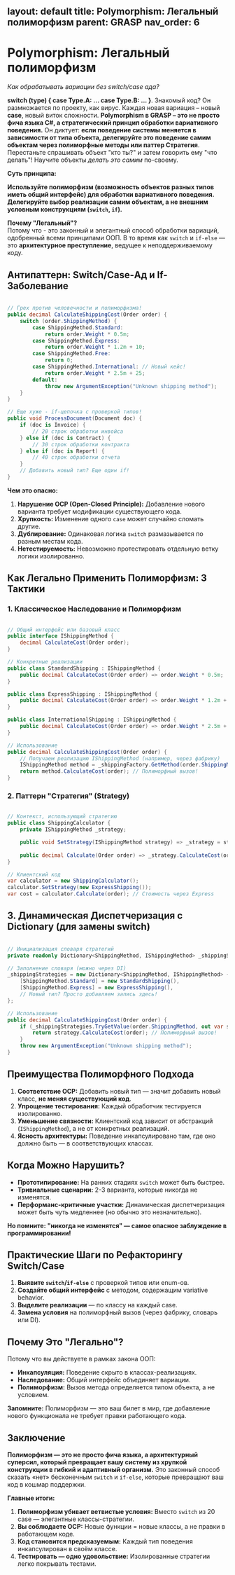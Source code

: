 layout: default
title:  Polymorphism: Легальный полиморфизм
parent: GRASP
nav_order: 6
---
#  Polymorphism: Легальный полиморфизм

*Как обрабатывать вариации без switch/case ада?*

**switch (type) { case Type.A: ... case Type.B: ... }**. Знакомый код? Он размножается по проекту, как вирус. Каждая новая вариация – новый **case**, новый виток сложности. **Polymorphism в GRASP – это не просто фича языка C#, а стратегический принцип обработки вариативного поведения.** Он диктует: **если поведение системы меняется в зависимости от типа объекта, делегируйте это поведение самим объектам через полиморфные методы или паттер Стратегия**. Перестаньте спрашивать объект "кто ты?" и затем говорить ему "что делать"! Научите объекты *делать это самим* по-своему.

**Суть принципа:**

 **Используйте полиморфизм (возможность объектов разных типов иметь общий интерфейс) для обработки вариативного поведения. Делегируйте выбор реализации самим объектам, а не внешним условным конструкциям (`switch`, `if`).**

**Почему "Легальный"?**  
Потому что - это законный и элегантный способ обработки вариаций, одобренный всеми принципами ООП. В то время как `switch` и `if-else` — это **архитектурное преступление**, ведущее к неподдерживаемому коду.

## **Антипаттерн: Switch/Case-Ад и If-Заболевание**

```csharp

// Грех против человечности и полиморфизма!
public decimal CalculateShippingCost(Order order) {
    switch (order.ShippingMethod) {
        case ShippingMethod.Standard:
            return order.Weight * 0.5m;
        case ShippingMethod.Express:
            return order.Weight * 1.2m + 10;
        case ShippingMethod.Free:
            return 0;
        case ShippingMethod.International: // Новый кейс!
            return order.Weight * 2.5m + 25;
        default:
            throw new ArgumentException("Unknown shipping method");
    }
}

// Еще хуже - if-цепочка с проверкой типов!
public void ProcessDocument(Document doc) {
    if (doc is Invoice) {
        // 20 строк обработки инвойса
    } else if (doc is Contract) {
        // 30 строк обработки контракта
    } else if (doc is Report) {
        // 40 строк обработки отчета
    }
    // Добавить новый тип? Еще один if!
}
```

**Чем это опасно:**

1. **Нарушение OCP (Open-Closed Principle):** Добавление нового варианта требует модификации существующего кода.
2. **Хрупкость:** Изменение одного `case` может случайно сломать другие.
3. **Дублирование:** Одинаковая логика `switch` размазывается по разным местам кода.
4. **Нетестируемость:** Невозможно протестировать отдельную ветку логики изолированно.

## Как Легально Применить Полиморфизм: 3 Тактики

### 1. Классическое Наследование и Полиморфизм

```csharp

// Общий интерфейс или базовый класс
public interface IShippingMethod {
    decimal CalculateCost(Order order);
}

// Конкретные реализации
public class StandardShipping : IShippingMethod {
    public decimal CalculateCost(Order order) => order.Weight * 0.5m;
}

public class ExpressShipping : IShippingMethod {
    public decimal CalculateCost(Order order) => order.Weight * 1.2m + 10;
}

public class InternationalShipping : IShippingMethod {
    public decimal CalculateCost(Order order) => order.Weight * 2.5m + 25;
}

// Использование
public decimal CalculateShippingCost(Order order) {
    // Получаем реализацию IShippingMethod (например, через фабрику)
    IShippingMethod method = _shippingFactory.GetMethod(order.ShippingMethod);
    return method.CalculateCost(order); // Полиморфный вызов!
}
```


### 2. Паттерн "Стратегия" (Strategy)

```csharp

// Контекст, использующий стратегию
public class ShippingCalculator {
    private IShippingMethod _strategy;

    public void SetStrategy(IShippingMethod strategy) => _strategy = strategy;
    
    public decimal Calculate(Order order) => _strategy.CalculateCost(order);
}

// Клиентский код
var calculator = new ShippingCalculator();
calculator.SetStrategy(new ExpressShipping());
var cost = calculator.Calculate(order); // Стоимость через Express
```


## 3. Динамическая Диспетчеризация с Dictionary (для замены switch)

```csharp

// Инициализация словаря стратегий
private readonly Dictionary<ShippingMethod, IShippingMethod> _shippingStrategies;

// Заполнение словаря (можно через DI)
_shippingStrategies = new Dictionary<ShippingMethod, IShippingMethod> {
    [ShippingMethod.Standard] = new StandardShipping(),
    [ShippingMethod.Express] = new ExpressShipping(),
    // Новый тип? Просто добавляем запись здесь!
};

// Использование
public decimal CalculateShippingCost(Order order) {
    if (_shippingStrategies.TryGetValue(order.ShippingMethod, out var strategy)) {
        return strategy.CalculateCost(order); // Полиморфный вызов!
    }
    throw new ArgumentException("Unknown shipping method");
}
```


## Преимущества Полиморфного Подхода

1. **Соответствие OCP:** Добавить новый тип — значит добавить новый класс, **не меняя существующий код**.
2. **Упрощение тестирования:** Каждый обработчик тестируется изолированно.
3. **Уменьшение связности:** Клиентский код зависит от абстракций (`IShippingMethod`), а не от конкретных реализаций.
4. **Ясность архитектуры:** Поведение инкапсулировано там, где оно должно быть — в соответствующих классах.

## Когда Можно Нарушить?

- **Прототипирование:** На ранних стадиях `switch` может быть быстрее.
- **Тривиальные сценарии:** 2-3 варианта, которые никогда не изменятся.
- **Перформанс-критичные участки:** Динамическая диспетчеризация может быть чуть медленнее (но обычно это незначительно).

**Но помните: "никогда не изменятся" — самое опасное заблуждение в программировании!**


## Практические Шаги по Рефакторингу Switch/Case

1. **Выявите `switch`/`if-else`** с проверкой типов или enum-ов.
2. **Создайте общий интерфейс** с методом, содержащим variative behavior.
3. **Выделите реализации** — по классу на каждый case.
4. **Замена условия** на полиморфный вызов (через фабрику, словарь или DI).


## **Почему Это "Легально"?**

Потому что вы действуете в рамках закона ООП:

- **Инкапсуляция:** Поведение скрыто в классах-реализациях.
- **Наследование:** Общий интерфейс объединяет вариации.
- **Полиморфизм:** Вызов метода определяется типом объекта, а не условием.

**Запомните:** Полиморфизм — это ваш билет в мир, где добавление нового функционала не требует правки работающего кода.

## Заключение

**Полиморфизм — это не просто фича языка, а архитектурный суперсил, который превращает вашу систему из хрупкой конструкции в гибкий и адаптивный организм.** Это законный способ сказать «нет» бесконечным `switch` и `if-else`, которые превращают ваш код в кошмар поддержки.

**Главные итоги:**

1. **Полиморфизм убивает ветвистые условия:** Вместо `switch` из 20 case — элегантные классы-стратегии.
2. **Вы соблюдаете OCP:** Новые функции = новые классы, а не правки в работающем коде.
3. **Код становится предсказуемым:** Каждый тип поведения инкапсулирован в своём классе.
4. **Тестировать — одно удовольствие:** Изолированные стратегии легко покрывать тестами.